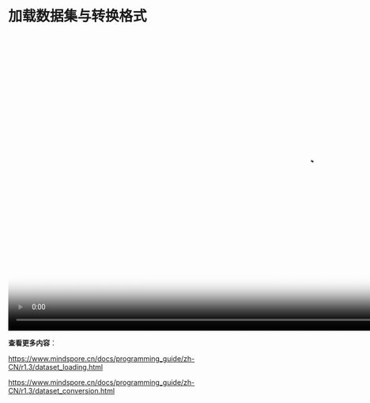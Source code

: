 # 加载数据集与转换格式

[comment]: <> (本文档中包含手把手系列视频，码云Gitee不支持展示，请于官方网站对应教程中查看)

<video id="video5" autoplay controls width="1200px" height="600px" poster="https://mindspore-website.obs.cn-north-4.myhuaweicloud.com:443/teaching_video/cover/%E6%89%8B%E6%8A%8A%E6%89%8B%E7%B3%BB%E5%88%97/%E5%8A%A0%E8%BD%BD%E6%95%B0%E6%8D%AE%E9%9B%86%E4%B8%8E%E8%BD%AC%E6%8D%A2%E6%A0%BC%E5%BC%8F%E8%AF%A6%E6%83%85%E9%A1%B5.png">
<source id="mp45" src="https://mindspore-website.obs.cn-north-4.myhuaweicloud.com:443/teaching_video/video/%E5%8A%A0%E8%BD%BD%E6%95%B0%E6%8D%AE%E9%9B%86%E5%92%8C%E8%BD%AC%E6%8D%A2%E6%A0%BC%E5%BC%8F.mp4" type="video/mp4">
</video>

**查看更多内容**：

<https://www.mindspore.cn/docs/programming_guide/zh-CN/r1.3/dataset_loading.html>

<https://www.mindspore.cn/docs/programming_guide/zh-CN/r1.3/dataset_conversion.html>